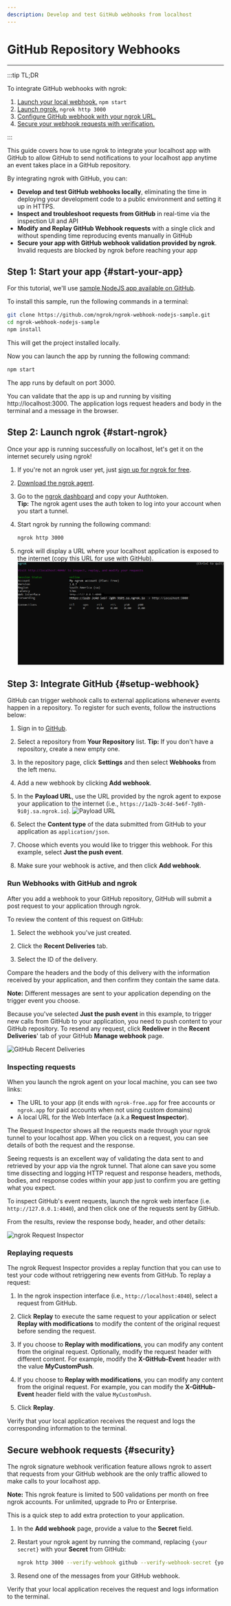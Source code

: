 ```yaml
---
description: Develop and test GitHub webhooks from localhost
---
```


# GitHub Repository Webhooks

---

:::tip TL;DR

To integrate GitHub webhooks with ngrok:

1. [Launch your local webhook.](#start-your-app) `npm start`
1. [Launch ngrok.](#start-ngrok) `ngrok http 3000`
1. [Configure GitHub webhook with your ngrok URL.](#setup-webhook)
1. [Secure your webhook requests with verification.](#security)

:::

This guide covers how to use ngrok to integrate your localhost app with GitHub to allow GitHub to send notifications to your localhost app anytime an event takes place in a GitHub repository.

By integrating ngrok with GitHub, you can:

- **Develop and test GitHub webhooks locally**, eliminating the time in deploying your development code to a public environment and setting it up in HTTPS.
- **Inspect and troubleshoot requests from GitHub** in real-time via the inspection UI and API
- **Modify and Replay GitHub Webhook requests** with a single click and without spending time reproducing events manually in GitHub
- **Secure your app with GitHub webhook validation provided by ngrok**. Invalid requests are blocked by ngrok before reaching your app

## **Step 1**: Start your app {#start-your-app}

For this tutorial, we'll use [sample NodeJS app available on GitHub](https://github.com/ngrok/ngrok-webhook-nodejs-sample).

To install this sample, run the following commands in a terminal:

```bash
git clone https://github.com/ngrok/ngrok-webhook-nodejs-sample.git
cd ngrok-webhook-nodejs-sample
npm install
```

This will get the project installed locally.

Now you can launch the app by running the following command:

```bash
npm start
```

The app runs by default on port 3000.

You can validate that the app is up and running by visiting http://localhost:3000. The application logs request headers and body in the terminal and a message in the browser.

## **Step 2**: Launch ngrok {#start-ngrok}

Once your app is running successfully on localhost, let's get it on the internet securely using ngrok!

1. If you're not an ngrok user yet, just [sign up for ngrok for free](https://ngrok.com/signup).

1. [Download the ngrok agent](https://ngrok.com/download).

1. Go to the [ngrok dashboard](https://dashboard.ngrok.com) and copy your Authtoken. <br />
   **Tip:** The ngrok agent uses the auth token to log into your account when you start a tunnel.
1. Start ngrok by running the following command:

   ```bash
   ngrok http 3000
   ```

1. ngrok will display a URL where your localhost application is exposed to the internet (copy this URL for use with GitHub).
   ![ngrok agent running](/img/integrations/launch_ngrok_tunnel.png)

## **Step 3**: Integrate GitHub {#setup-webhook}

GitHub can trigger webhook calls to external applications whenever events happen in a repository. To register for such events, follow the instructions below:

1. Sign in to [GitHub](https://github.com).

1. Select a repository from **Your Repository** list.
   **Tip:** If you don't have a repository, create a new empty one.

1. In the repository page, click **Settings** and then select **Webhooks** from the left menu.

1. Add a new webhook by clicking **Add webhook**.

1. In the **Payload URL**, use the URL provided by the ngrok agent to expose your application to the internet (i.e., `https://1a2b-3c4d-5e6f-7g8h-9i0j.sa.ngrok.io`).
   ![Payload URL](img/ngrok_url_configuration_github.png)

1. Select the **Content type** of the data submitted from GitHub to your application as `application/json`.

1. Choose which events you would like to trigger this webhook. For this example, select **Just the push event**.

1. Make sure your webhook is active, and then click **Add webhook**.

### Run Webhooks with GitHub and ngrok

After you add a webhook to your GitHub repository, GitHub will submit a post request to your application through ngrok.

To review the content of this request on GitHub:

1. Select the webhook you've just created.

1. Click the **Recent Deliveries** tab.

1. Select the ID of the delivery.

Compare the headers and the body of this delivery with the information received by your application, and then confirm they contain the same data.

**Note:** Different messages are sent to your application depending on the trigger event you choose.

Because you've selected **Just the push event** in this example, to trigger new calls from GitHub to your application, you need to push content to your GitHub repository.
To resend any request, click **Redeliver** in the **Recent Deliveries**' tab of your GitHub **Manage webhook** page.

![GitHub Recent Deliveries](img/review_github_recent_deliveries.png)

### Inspecting requests

When you launch the ngrok agent on your local machine, you can see two links:

- The URL to your app (it ends with `ngrok-free.app` for free accounts or `ngrok.app` for paid accounts when not using custom domains)
- A local URL for the Web Interface (a.k.a **Request Inspector**).

The Request Inspector shows all the requests made through your ngrok tunnel to your localhost app. When you click on a request, you can see details of both the request and the response.

Seeing requests is an excellent way of validating the data sent to and retrieved by your app via the ngrok tunnel. That alone can save you some time dissecting and logging HTTP request and response headers, methods, bodies, and response codes within your app just to confirm you are getting what you expect.

To inspect GitHub's event requests, launch the ngrok web interface (i.e. `http://127.0.0.1:4040`), and then click one of the requests sent by GitHub.

From the results, review the response body, header, and other details:

![ngrok Request Inspector](img/ngrok_introspection_github_hooks.png)

### Replaying requests

The ngrok Request Inspector provides a replay function that you can use to test your code without retriggering new events from GitHub. To replay a request:

1. In the ngrok inspection interface (i.e., `http://localhost:4040`), select a request from GitHub.

1. Click **Replay** to execute the same request to your application or select **Replay with modifications** to modify the content of the original request before sending the request.

1. If you choose to **Replay with modifications**, you can modify any content from the original request. Optionally, modify the request header with different content. For example, modify the **X-GitHub-Event** header with the value **MyCustomPush**.

1. If you choose to **Replay with modifications**, you can modify any content from the original request. For example, you can modify the **X-GitHub-Event** header field with the value `MyCustomPush`.

1. Click **Replay**.

Verify that your local application receives the request and logs the corresponding information to the terminal.

## Secure webhook requests {#security}

The ngrok signature webhook verification feature allows ngrok to assert that requests from your GitHub webhook are the only traffic allowed to make calls to your localhost app.

**Note:** This ngrok feature is limited to 500 validations per month on free ngrok accounts. For unlimited, upgrade to Pro or Enterprise.

This is a quick step to add extra protection to your application.

1. In the **Add webhook** page, provide a value to the **Secret** field.

1. Restart your ngrok agent by running the command, replacing `{your secret}` with your **Secret** from GitHub:

   ```bash
   ngrok http 3000 --verify-webhook github --verify-webhook-secret {your secret}
   ```

1. Resend one of the messages from your GitHub webhook.

Verify that your local application receives the request and logs information to the terminal.
